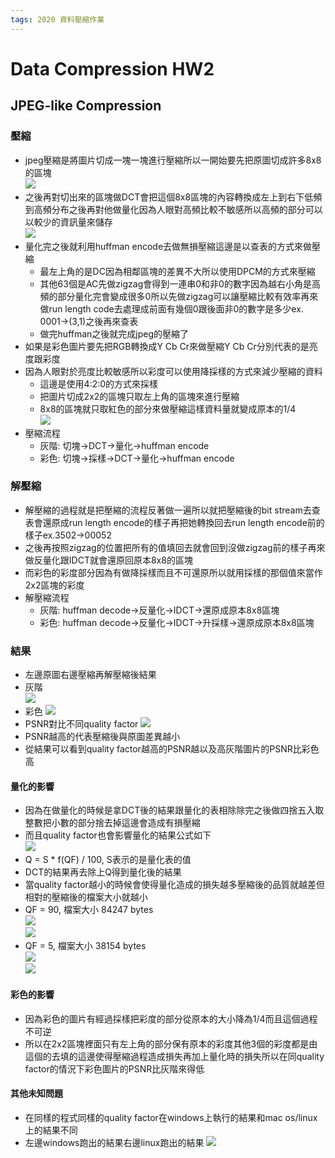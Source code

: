 ```yaml
---
tags: 2020 資料壓縮作業
---
```

# Data Compression HW2
## JPEG-like Compression
### 壓縮
* jpeg壓縮是將圖片切成一塊一塊進行壓縮所以一開始要先把原圖切成許多8x8的區塊  
![](https://i.imgur.com/vOGKfvL.png)
* 之後再對切出來的區塊做DCT會把這個8x8區塊的內容轉換成左上到右下低頻到高頻分布之後再對他做量化因為人眼對高頻比較不敏感所以高頻的部分可以以較少的資訊量來儲存  
![](https://i.imgur.com/iC4emDN.png)
* 量化完之後就利用huffman encode去做無損壓縮這邊是以查表的方式來做壓縮
    * 最左上角的是DC因為相鄰區塊的差異不大所以使用DPCM的方式來壓縮
    * 其他63個是AC先做zigzag會得到一連串0和非0的數字因為越右小角是高頻的部分量化完會變成很多0所以先做zigzag可以讓壓縮比較有效率再來做run length code去處理成前面有幾個0跟後面非0的數字是多少ex. 0001->(3,1)之後再來查表
    * 做完huffman之後就完成jpeg的壓縮了
* 如果是彩色圖片要先把RGB轉換成Y Cb Cr來做壓縮Y Cb Cr分別代表的是亮度跟彩度
* 因為人眼對於亮度比較敏感所以彩度可以使用降採樣的方式來減少壓縮的資料
    * 這邊是使用4\:2\:0的方式來採樣
    * 把圖片切成2x2的區塊只取左上角的區塊來進行壓縮  
    * 8x8的區塊就只取紅色的部分來做壓縮這樣資料量就變成原本的1/4  
    ![](https://i.imgur.com/59UFd6m.png)
* 壓縮流程
    * 灰階: 切塊->DCT->量化->huffman encode
    * 彩色: 切塊->採樣->DCT->量化->huffman encode
### 解壓縮
* 解壓縮的過程就是把壓縮的流程反著做一遍所以就把壓縮後的bit stream去查表會還原成run length encode的樣子再把她轉換回去run length encode前的樣子ex.3502->00052
* 之後再按照zigzag的位置把所有的值填回去就會回到沒做zigzag前的樣子再來做反量化跟IDCT就會還原回原本8x8的區塊
* 而彩色的彩度部分因為有做降採樣而且不可還原所以就用採樣的那個值來當作2x2區塊的彩度
* 解壓縮流程
    * 灰階: huffman decode->反量化->IDCT->還原成原本8x8區塊
    * 彩色: huffman decode->反量化->IDCT->升採樣->還原成原本8x8區塊
### 結果
* 左邊原圖右邊壓縮再解壓縮後結果
* 灰階  
![](https://i.imgur.com/9Srybej.png)
* 彩色
![](https://i.imgur.com/gX83x1C.jpg)
* PSNR對比不同quality factor
![](https://i.imgur.com/jt38A3y.png)
* PSNR越高的代表壓縮後與原圖差異越小
* 從結果可以看到quality factor越高的PSNR越以及高灰階圖片的PSNR比彩色高
#### 量化的影響
* 因為在做量化的時候是拿DCT後的結果跟量化的表相除除完之後做四捨五入取整數把小數的部分捨去掉這邊會造成有損壓縮
* 而且quality factor也會影響量化的結果公式如下  
![](https://i.imgur.com/s57fZrf.png)
* Q = S * f(QF) / 100, S表示的是量化表的值
* DCT的結果再去除上Q得到量化後的結果
* 當quality factor越小的時候會使得量化造成的損失越多壓縮後的品質就越差但相對的壓縮後的檔案大小就越小
* QF = 90, 檔案大小 84247 bytes  
![](https://i.imgur.com/U6CdR7N.png)  
![](https://i.imgur.com/RvP0KQb.png)  
* QF = 5, 檔案大小 38154 bytes  
![](https://i.imgur.com/C9AIrZe.png)  
![](https://i.imgur.com/bD4T58v.png)  
#### 彩色的影響
* 因為彩色的圖片有經過採樣把彩度的部分從原本的大小降為1/4而且這個過程不可逆
* 所以在2x2區塊裡面只有左上角的部分保有原本的彩度其他3個的彩度都是由這個的去填的這邊使得壓縮過程造成損失再加上量化時的損失所以在同quality factor的情況下彩色圖片的PSNR比灰階來得低
#### 其他未知問題
* 在同樣的程式同樣的quality factor在windows上執行的結果和mac os/linux上的結果不同
* 左邊windows跑出的結果右邊linux跑出的結果
![](https://i.imgur.com/giw0P4R.jpg)



